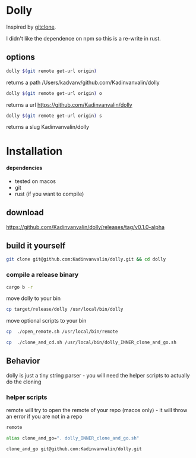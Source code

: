 # Dolly

Inspired by [gitclone](https://github.com/khoberg/gitclone).

I didn't like the dependence on npm so this is a re-write in rust. 
## options
```bash
dolly $(git remote get-url origin)
```
returns a path /Users/kadvanv/github.com/Kadinvanvalin/dolly

```bash
dolly $(git remote get-url origin) o
```
returns a url https://github.com/Kadinvanvalin/dolly

```bash
dolly $(git remote get-url origin) s
```
returns a slug Kadinvanvalin/dolly
# Installation
#### dependencies
- tested on macos
- git
- rust (if you want to compile)


## download 
https://github.com/Kadinvanvalin/dolly/releases/tag/v0.1.0-alpha

## build it yourself
```bash
git clone git@github.com:Kadinvanvalin/dolly.git && cd dolly
```
### compile a release binary
```bash
cargo b -r
```
move dolly to your bin
```bash 
cp target/release/dolly /usr/local/bin/dolly
```
move optional scripts to your bin
```bash 
cp  ./open_remote.sh /usr/local/bin/remote
```
```bash 
cp  ./clone_and_cd.sh /usr/local/bin/dolly_INNER_clone_and_go.sh
```
## Behavior

dolly is just a tiny string parser - you will need the helper scripts to actually do the cloning


### helper scripts

remote will try to open the remote of your repo (macos only) - it will throw an error if you are not in a repo

```bash
remote
```



```bash
alias clone_and_go=". dolly_INNER_clone_and_go.sh"
```
```bash
clone_and_go git@github.com:Kadinvanvalin/dolly.git
```
